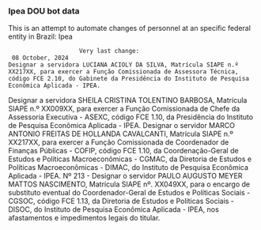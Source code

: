  ### Ipea DOU bot data
 This is an attempt to automate changes of personnel at an specific federal entity in Brazil: Ipea
 
                        Very last change: 
 	 08 October, 2024
	Designar a servidora LUCIANA ACIOLY DA SILVA, Matrícula SIAPE n.º XX217XX, para exercer a Função Comissionada de Assessora Técnica, código FCE 2.10, do Gabinete da Presidência do Instituto de Pesquisa Econômica Aplicada - IPEA.
Designar a servidora SHEILA CRISTINA TOLENTINO BARBOSA, Matrícula SIAPE n.º XX009XX, para exercer a Função Comissionada de Chefe da Assessoria Executiva - ASEXC, código FCE 1.10, da Presidência do Instituto de Pesquisa Econômica Aplicada - IPEA.
Designar o servidor MARCO ANTONIO FREITAS DE HOLLANDA CAVALCANTI, Matrícula SIAPE n.º XX217XX, para exercer a Função Comissionada de Coordenador de Finanças Públicas - COFIP, código FCE 1.10, da Coordenação-Geral de Estudos e Políticas Macroeconômicas - CGMAC, da Diretoria de Estudos e Políticas Macroeconômicas - DIMAC, do Instituto de Pesquisa Econômica Aplicada - IPEA.
Nº 213 - Designar o servidor PAULO AUGUSTO MEYER MATTOS NASCIMENTO, Matrícula SIAPE nº. XX049XX, para o encargo de substituto eventual do Coordenador-Geral de Estudos e Políticas Sociais - CGSOC, código FCE 1.13, da Diretoria de Estudos e Políticas Sociais - DISOC, do Instituto de Pesquisa Econômica Aplicada - IPEA, nos afastamentos e impedimentos legais do titular.
